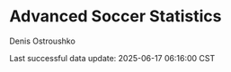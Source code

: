 # Advanced Soccer Statistics
Denis Ostroushko

<!-- gfm -->

Last successful data update: 2025-06-17 06:16:00 CST
